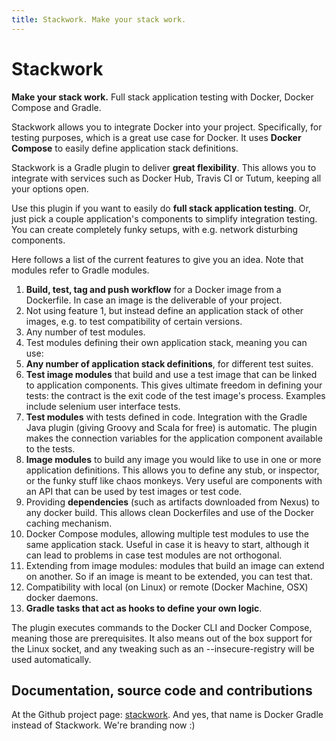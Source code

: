 ```yaml
---
title: Stackwork. Make your stack work.
---
```

# Stackwork

**Make your stack work.**
Full stack application testing with Docker, Docker Compose and Gradle.

Stackwork allows you to integrate Docker into your project.
Specifically, for testing purposes, which is a great use case for Docker.
It uses **Docker Compose** to easily define application stack definitions.

Stackwork is a Gradle plugin to deliver **great flexibility**.
This allows you to integrate with services such as Docker Hub, Travis CI or Tutum, keeping all your options open.

Use this plugin if you want to easily do **full stack application testing**.
Or, just pick a couple application's components to simplify integration testing.
You can create completely funky setups, with e.g. network disturbing components.

Here follows a list of the current features to give you an idea.
Note that modules refer to Gradle modules.

1. **Build, test, tag and push workflow** for a Docker image from a Dockerfile.
In case an image is the deliverable of your project.
2. Not using feature 1, but instead define an application stack of other images, e.g. to test compatibility of certain versions.
3. Any number of test modules.
4. Test modules defining their own application stack, meaning you can use:
5. **Any number of application stack definitions**, for different test suites.
6. **Test image modules** that build and use a test image that can be linked to application components.
This gives ultimate freedom in defining your tests: the contract is the exit code of the test image's process.
Examples include selenium user interface tests.
7. **Test modules** with tests defined in code.
Integration with the Gradle Java plugin (giving Groovy and Scala for free) is automatic.
The plugin makes the connection variables for the application component available to the tests.
8. **Image modules** to build any image you would like to use in one or more application definitions.
This allows you to define any stub, or inspector, or the funky stuff like chaos monkeys.
Very useful are components with an API that can be used by test images or test code.
9. Providing **dependencies** (such as artifacts downloaded from Nexus) to any docker build.
This allows clean Dockerfiles and use of the Docker caching mechanism.
10. Docker Compose modules, allowing multiple test modules to use the same application stack.
Useful in case it is heavy to start, although it can lead to problems in case test modules are not orthogonal.
11. Extending from image modules: modules that build an image can extend on another.
So if an image is meant to be extended, you can test that.
12. Compatibility with local (on Linux) or remote (Docker Machine, OSX) docker daemons.
13. **Gradle tasks that act as hooks to define your own logic**.

The plugin executes commands to the Docker CLI and Docker Compose, meaning those are prerequisites.
It also means out of the box support for the Linux socket, and any tweaking such as an --insecure-registry will be used automatically.

## Documentation, source code and contributions
At the Github project page: [stackwork](http://github.com/Krijger/docker-gradle).
And yes, that name is Docker Gradle instead of Stackwork. We're branding now :)
